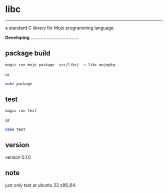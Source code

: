 # libc
-------------------------------------------------
a standard C library for Mojo programming language.

**Developing .................................**

## package build

```bash
magic run mojo package  src/libc/ -o libc.mojopkg
```
or 

```bash
make package
```

## test

```bash
magic run test 
```

or 

```bash
make test
```

## version

version 0.1.0

## note

just only test at ubuntu 22 x86_64. 

